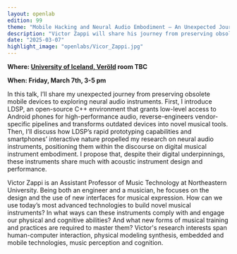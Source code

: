 ```yaml
---
layout: openlab
edition: 99
theme: "Mobile Hacking and Neural Audio Embodiment – An Unexpected Journey"
description: "Victor Zappi will share his journey from preserving obsolete mobile devices to exploring neural audio instruments"
date: "2025-03-07"
highlight_image: "openlabs/Vicor_Zappi.jpg"
---
```


<script>
    import CaptionedImage from "../../components/Images/CaptionedImage.svelte"
</script>

<CaptionedImage
src="openlabs/Victor_Zappi.jpg"
alt="Victor Zappi"
caption="Victor Zappi"/>

    
**Where: [University of Iceland, Veröld](https://maps.app.goo.gl/v5ruRSrcQEeiApak6) room TBC** 

**When: Friday, March 7th, 3-5 pm**


In this talk, I’ll share my unexpected journey from preserving obsolete mobile devices to exploring neural audio instruments. First, I introduce LDSP, an open-source C++ environment that grants low-level access to Android phones for high-performance audio, reverse-engineers vendor-specific pipelines and transforms outdated devices into novel musical tools. Then, I’ll discuss how LDSP’s rapid prototyping capabilities and smartphones’ interactive nature propelled my research on neural audio instruments, positioning them within the discourse on digital musical instrument embodiment. I propose that, despite their digital underpinnings, these instruments share much with acoustic instrument design and performance.
 
Victor Zappi is an Assistant Professor of Music Technology at Northeastern University. Being both an engineer and a musician, he focuses on the design and the use of new interfaces for musical expression. How can we use today’s most advanced technologies to build novel musical instruments? In what ways can these instruments comply with and engage our physical and cognitive abilities? And what new forms of musical training and practices are required to master them? Victor's research interests span human-computer interaction, physical modeling synthesis, embedded and mobile technologies, music perception and cognition.
 

